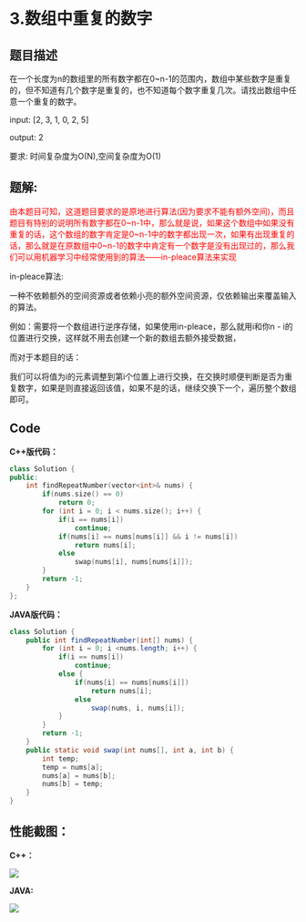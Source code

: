 # 3.数组中重复的数字

## 题目描述

在一个长度为n的数组里的所有数字都在0~n-1的范围内，数组中某些数字是重复的，但不知道有几个数字是重复的，也不知道每个数字重复几次。请找出数组中任意一个重复的数字。

input: [2, 3, 1, 0, 2, 5]

output: 2

要求: 时间复杂度为O(N),空间复杂度为O(1)

## 题解:

<font color="red">由本题目可知，这道题目要求的是原地进行算法(因为要求不能有额外空间)，而且题目有特别的说明所有数字都在0~n-1中，那么就是说，如果这个数组中如果没有重复的话，这个数组的数字肯定是0~n-1中的数字都出现一次，如果有出现重复的话，那么就是在原数组中0~n-1的数字中肯定有一个数字是没有出现过的，那么我们可以用机器学习中经常使用到的算法——in-pleace算法来实现</font>

in-pleace算法:

一种不依赖额外的空间资源或者依赖小亮的额外空间资源，仅依赖输出来覆盖输入的算法。

例如：需要将一个数组进行逆序存储，如果使用in-pleace，那么就用i和你n - i的位置进行交换，这样就不用去创建一个新的数组去额外接受数据，

而对于本题目的话：

我们可以将值为i的元素调整到第i个位置上进行交换，在交换时顺便判断是否为重复数字，如果是则直接返回该值，如果不是的话，继续交换下一个，遍历整个数组即可。

## Code

**C++版代码：**

```C++
class Solution {
public:
    int findRepeatNumber(vector<int>& nums) {
        if(nums.size() == 0)
            return 0;
        for (int i = 0; i < nums.size(); i++) {
            if(i == nums[i])
                continue;
            if(nums[i] == nums[nums[i]] && i != nums[i])
                return nums[i];
            else 
                swap(nums[i], nums[nums[i]]);
        }
        return -1;
    }
};
```

**JAVA版代码：**

```java
class Solution {
    public int findRepeatNumber(int[] nums) {
        for (int i = 0; i <nums.length; i++) {
            if(i == nums[i])
                continue;
            else {
                if(nums[i] == nums[nums[i]])
                    return nums[i];
                else 
                    swap(nums, i, nums[i]);
            }
        }
        return -1;
    }
    public static void swap(int nums[], int a, int b) {
        int temp;
        temp = nums[a];
        nums[a] = nums[b];
        nums[b] = temp;
    }
}
```

## 性能截图：

**C++：**

![](F:\笔记\剑指offer题\assets\数组中重复的数字C++.png)

**JAVA:**

![](F:\笔记\剑指offer题\assets\数组中重复的数字java.png)